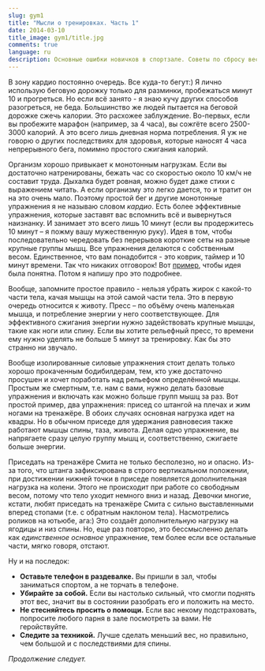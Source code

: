 ```yaml
---
slug: gym1
title: "Мысли о тренировках. Часть 1"
date: 2014-03-10
title_image: gym1/title.jpg
comments: true
language: ru
description: Основные ошибки новичков в спортзале. Советы по сбросу веса. Мифы о кардио. Изолированные силовые упражнения.
---
```


В зону кардио постоянно очередь. Все куда-то бегут:) Я лично использую беговую дорожку только для разминки, пробежаться минут 10 и прогреться. Но если всё занято - я знаю кучу других способов разогреться, не беда. Большинство же людей пытается на беговой дорожке сжечь калории. Это расхожее заблуждение. Во-первых, если вы пробежите марафон (например, за 4 часа), вы сожгёте всего 2500-3000 калорий. А это всего лишь дневная норма потребления. Я уж не говорю о других последствиях для здоровья, которые наносят 4 часа непрерывного бега, помимно простого сжигания калорий.

Организм хорошо привыкает к монотонным нагрузкам. Если вы достаточно натренированы, бежать час со скоростью около 10 км/ч не составит труда. Дыхалка будет ровная, можно будет даже стихи с выражением читать. А если организму это легко дается, то и тратит он на это очень мало. Поэтому простой бег и другие монотонные упражнения я не называю словом _кардио_. Есть более эффективные упражнения, которые заставят вас вспомнить всё и вывернуться наизнанку. И занимает это всего лишь 10 минут (если вы продержитесь 10 минут – я пожму вашу мужественную руку). Идея в том, чтобы последовательно чередовать без перерывов короткие сеты на разные крупные группы мышц. Все упражнения делаются с собственным весом. Единственное, что вам понадобится - это коврик, таймер и 10 минут времени. Так что никаких отговорок! Вот [пример](https://www.youtube.com/watch?v=-u1DjsQz7l0), чтобы идея была понятна. Потом я напишу про это подробнее.

Вообще, запомните простое правило - нельзя убрать жирок с какой-то части тела, качая мышцы на этой самой части тела. Это в первую очередь относится к животу. Пресс – по объёму очень маленькая мышца, и потребление энергии у него соответствующее. Для эффективного сжигания энергии нужно задействовать крупные мышцы, такие как ноги или спину. Если вы хотите рельефный пресс, то времени ему нужно уделять не больше 5 минут за тренировку. Как бы это странно ни звучало. 

Вообще изолированные силовые упражнения стоит делать только хорошо прокаченным бодибилдерам, тем, кто уже достаточно просушен и хочет поработать над рельефом определённой мышцы. Простым же смертным, т.е. нам с вами, нужно делать базовые упражнения и включать как можно больше групп мышц за раз. Вот простой пример, два упражнения: присед со штангой на плечах и жим ногами на тренажёре. В обоих случаях основная нагрузка идет на квадры. Но в обычном приседе для удержания равновесия также работают мышцы спины, таза, живота. Делая одно упражнение, вы напрягаете сразу целую группу мышц и, соответственно, сжигаете больше энергии.

Приседать на тренажёре Смита не только бесполезно, но и опасно. Из-за того, что штанга зафиксирована в строго вертикальном положении, при достижении нижней точки в приседе появляется дополнительная нагрузка на колени. Этого не происходит при работе со свободным весом, потому что тело уходит немного вниз и назад. Девочки многие, кстати, любят приседать на тренажёре Смита с сильно выставленными вперед стопами (т.е. с обратным наклоном тела). Насмотрелись роликов на ютьюбе, ага:) Это создаёт дополнительную нагрузку на ягодицы и низ спины. Но, еще раз повторю, это бессмысленно делать как _единственное основное_ упражнение, тем более если все остальные части, мягко говоря, отстают.

Ну и на последок:

* __Оставьте телефон в раздевалке.__ Вы пришли в зал, чтобы заниматься спортом, а не торчать в телефоне.
* __Убирайте за собой.__ Если вы настолько сильный, что смогли поднять этот вес, значит вы в состоянии разобрать его и положить на место.
* __Не стесняйтесь просить о помощи.__ Если вас некому подстраховать, попросите любого парня в зале посмотреть за вами. Не геройствуйте.
* __Следите за техникой.__ Лучше сделать меньший вес, но правильно, чем большой и с последствиями для спины.

_Продолжение следует._
